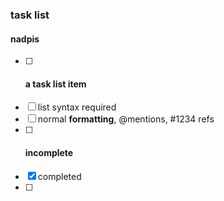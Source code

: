 ### task list

#### nadpis
- [ ] #### a task list item
- [ ] list syntax required
- [ ] normal **formatting**, @mentions, #1234 refs
- [ ] #### incomplete
- [x] completed
- [ ] 
